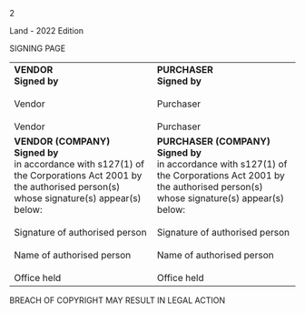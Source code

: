 2

Land - 2022 Edition

SIGNING PAGE

<table><tr><td><strong>VENDOR</strong><br/><strong>Signed by</strong><br/><br/>Vendor<br/><br/>Vendor</td><td><strong>PURCHASER</strong><br/><strong>Signed by</strong><br/><br/>Purchaser<br/><br/>Purchaser</td></tr><tr><td><strong>VENDOR (COMPANY)</strong><br/><strong>Signed by</strong><br/>in accordance with s127(1) of the Corporations Act 2001 by the authorised person(s) whose signature(s) appear(s) below:<br/><br/>Signature of authorised person<br/><br/>Name of authorised person<br/><br/>Office held</td><td><strong>PURCHASER (COMPANY)</strong><br/><strong>Signed by</strong><br/>in accordance with s127(1) of the Corporations Act 2001 by the authorised person(s) whose signature(s) appear(s) below:<br/><br/>Signature of authorised person<br/><br/>Name of authorised person<br/><br/>Office held</td></tr></table>

BREACH OF COPYRIGHT MAY RESULT IN LEGAL ACTION
